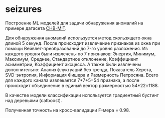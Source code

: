 # seizures

Построение ML моделей для задачи обнаружения аномалий на примере датасета [CHB-MIT](https://physionet.org/content/chbmit/1.0.0/).

Для обнаружения аномалий используется метод скользящего окна длиной 5 секунд. После происходит извлечение признаков из окна при помощи Вейвлет-преобразований до 7-го уровня разложения. Из каждого уровня были извлечены по 7 признаков: Энергия, Минимум, Максимум, Среднее, Стандартное отклонение, Коэффициент асимметрии, Коэффициент эксцесса. А также были извлечены дополнительно: Анализ флуктуаций без тренда, Показатель Херста, SVD-энтропия, Информация Фишера и Размерность Петросяна.
Всего для каждого канала извлекается 7\*7+5=54 признака, а после происходит объединение в единый вектор размерностью 54\*22=1188.

В качестве модели классификации используется градиентный бустинг над деревьями (catboost).

Полученная точность на кросс-валидации F-мера = 0.98.
